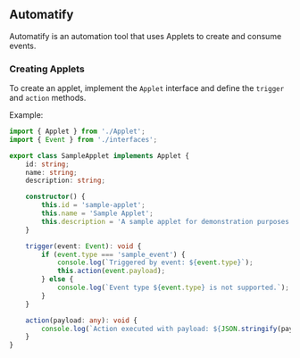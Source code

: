 ## Automatify

Automatify is an automation tool that uses Applets to create and consume events.

### Creating Applets

To create an applet, implement the `Applet` interface and define the `trigger` and `action` methods.

Example:
```typescript
import { Applet } from './Applet';
import { Event } from './interfaces';

export class SampleApplet implements Applet {
    id: string;
    name: string;
    description: string;

    constructor() {
        this.id = 'sample-applet';
        this.name = 'Sample Applet';
        this.description = 'A sample applet for demonstration purposes';
    }

    trigger(event: Event): void {
        if (event.type === 'sample_event') {
            console.log(`Triggered by event: ${event.type}`);
            this.action(event.payload);
        } else {
            console.log(`Event type ${event.type} is not supported.`);
        }
    }

    action(payload: any): void {
        console.log(`Action executed with payload: ${JSON.stringify(payload)}`);
    }
}